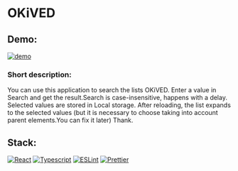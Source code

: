 # OKiVED

## Demo:

[![demo](https://img.shields.io/badge/-demo-brightgreen?style=for-the-badge&logo=github)](https://erokhinheorhii.github.io/okived/)

### Short description: 
You can use this application to search the lists OKiVED. Enter a value in Search and get the result.Search is case-insensitive, happens with a delay. Selected values are stored in Local storage.
After reloading, the list expands to the selected values (but it is necessary to choose taking into account parent elements.You can fix it later)
Thank.


## Stack:

[![React][react.js]][react-url]
[![Typescript][typescript]][typescript-url]
[![ESLint][eslint]][eslint-url]
[![Prettier][prettier]][prettier-url]

<!-- LINKS  -->

[react.js]: https://img.shields.io/badge/React-0769AD?style=for-the-badge&logo=react&logoColor=white
[react-url]: https://reactjs.org/
[next.js]: https://img.shields.io/badge/Next.js-000000?style=for-the-badge&logo=nextdotjs&logoColor=white
[next-url]: https://nextjs.org/
[rtk]: https://img.shields.io/badge/Redux%20Toolkit-0769AD?style=for-the-badge&logo=redux&logoColor=white
[rtk-url]: https://redux-toolkit.js.org/
[rrd]: https://img.shields.io/badge/React_Router-CA4245?style=for-the-badge&logo=react-router&logoColor=white
[rrd-url]: https://reactrouter.com/en/main
[typescript]: https://img.shields.io/badge/TypeScript-007ACC?style=for-the-badge&logo=typescript&logoColor=white
[typescript-url]: https://www.typescriptlang.org/
[eslint]: https://img.shields.io/badge/eslint-3A33D1?style=for-the-badge&logo=eslint&logoColor=white
[eslint-url]: https://eslint.org/
[prettier]: https://img.shields.io/badge/prettier-1A2C34?style=for-the-badge&logo=prettier&logoColor=F7BA3E
[prettier-url]: https://prettier.io/
[mui]: https://img.shields.io/badge/Material%20UI-007FFF?style=for-the-badge&logo=mui&logoColor=white
[mui-url]: https://mui.com/
